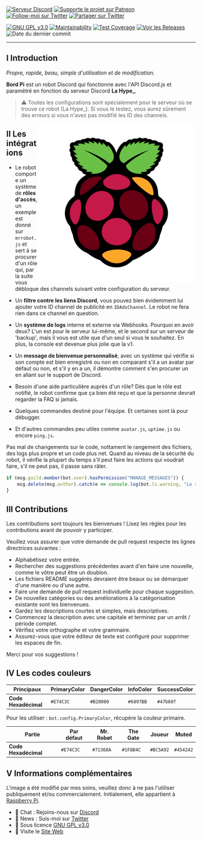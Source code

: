 [![Serveur Discord](https://flat.badgen.net/badge/Rejoindre%20le/serveur%20Discord/7289DA?icon=discord)](https://thomasbnt.fr/discord/?utm_source=link_github_bordpi?utm_medium=github) 
[![Supporte le projet sur Patreon](https://img.shields.io/endpoint.svg?url=https://shieldsio-patreon.herokuapp.com/thomasbnt&style=flat-square)](https://www.patreon.com/thomasbnt)
[![Follow-moi sur Twitter](https://flat.badgen.net/badge/Follow/Moi/33A1F2?icon=twitter)](https://twitter.com/Hyprimort)
[![Partager sur Twitter](https://img.shields.io/twitter/url?label=Partager%20sur%20Twitter&url=https%3A%2F%2Fgithub.com%2Fthomasbnt%2FBord-Pi)](https://twitter.com/intent/tweet?text=Un%20robot%20Discord%20gérant%20et%20aidant%20les%20utilisateurs%20pour%20le%20serveur%20La%20Hype_&url=https%3A%2F%2Fgithub.com%2Fthomasbnt%2FBord-Pi)

[![GNU GPL v3.0](https://flat.badgen.net/github/license/thomasbnt/Bord-Pi)](LICENSE)
[![Maintainability](https://api.codeclimate.com/v1/badges/b0bf1aab3e4bfb75b16e/maintainability)](https://codeclimate.com/github/thomasbnt/Bord-Pi/maintainability)
[![Test Coverage](https://api.codeclimate.com/v1/badges/b0bf1aab3e4bfb75b16e/test_coverage)](https://codeclimate.com/github/thomasbnt/Bord-Pi/test_coverage)
[![Voir les Releases](https://flat.badgen.net/github/release/thomasbnt/Bord-Pi)](https://github.com/thomasbnt/Bord-Pi/releases)
![Date du dernier commit](https://flat.badgen.net/github/last-commit/thomasbnt/Bord-Pi)

____



## I Introduction

*Propre, rapide, beau, simple d'utilisation et de modification.*

**Bord Pi** est un robot Discord qui fonctionne avec l'API Discord.js et paramétré en fonction du serveur Discord **La Hype_**.

> ⚠ Toutes les configurations sont spécialement pour le serveur où se trouve ce robot (La Hype_). Si vous le testez, vous aurez sûrement des erreurs si vous n'avez pas modifié les ID des channels.

<img src="bordpi.png" alt="Logo Bord Pi" align="right" />

## II Les intégrations

- Le robot comporte un système de **rôles d'accès**, un exemple est donné sur `mrrobot.js` et sert à se procurer d'un rôle qui, par la suite vous débloque des channels suivant votre configuration du serveur.

- Un **filtre contre les liens Discord**, vous pouvez bien évidemment lui ajouter votre ID channel de publicité en `IDAdsChannel`. Le robot ne fera rien dans ce channel en question.

- Un **système de logs** interne et externe via Webhooks. Pourquoi en avoir deux? L'un est pour le serveur lui-même, et le second sur un serveur de 'backup', mais il vous est utile que d'un seul si vous le souhaitez. En plus, la console est devenue plus jolie que la v1.

- Un **message de bienvenue personnalisé**, avec un système qui vérifie si son compte est bien enregistré ou non en comparant s'il a un avatar par défaut ou non, et s'il y en a un, il démontre comment s'en procurer un en allant sur le support de Discord. 

- Besoin d'une aide particulière auprès d'un rôle? Dès que le rôle est notifié, le robot confirme que ça bien été reçu et que la personne devrait regarder la FAQ si jamais.


- Quelques commandes destiné pour l'équipe. Et certaines sont là pour débugger. 

- Et d'autres commandes peu utiles comme `avatar.js`, `uptime.js` ou encore `ping.js`.

Pas mal de changements sur le code, nottament le rangement des fichiers, des logs plus propre et un code plus net.
Quand au niveau de la sécurité du robot, il vérifie la plupart du temps s'il peut faire les actions qui voudrait faire, s'il ne peut pas, il passe sans râler. 

```js
if (msg.guild.member(bot.user).hasPermission("MANAGE_MESSAGES")) {
    msg.delete(msg.author).catch(e => console.log(bot.ls.warning, "Le robot n'a pas la permission de supprimer la commande faite par l'utilisateur."))
}
```

## III Contributions

Les contributions sont toujours les bienvenues ! Lisez les règles pour les contributions avant de pouvoir y participer.


Veuillez vous assurer que votre demande de pull request respecte les lignes directrices suivantes :

- Alphabétisez votre entrée.
- Rechercher des suggestions précédentes avant d'en faire une nouvelle, comme le vôtre peut être un doublon.
- Les fichiers README suggérés devraient être beaux ou se démarquer d'une manière ou d'une autre.
- Faire une demande de pull request individuelle pour chaque suggestion.
- De nouvelles catégories ou des améliorations à la catégorisation existante sont les bienvenues.
- Gardez les descriptions courtes et simples, mais descriptives.
- Commencez la description avec une capitale et terminez par un arrêt / période complet.
- Vérifiez votre orthographe et votre grammaire.
- Assurez-vous que votre éditeur de texte est configuré pour supprimer les espaces de fin.

Merci pour vos suggestions !


## IV Les codes couleurs


| **Principaux**  | PrimaryColor | DangerColor | InfoColor | SuccessColor | 
|---------|------------|----------|----------|----------|
| **Code Hexadécimal** | `#E74C3C`   | `#B20000`  | `#6897BB`  | `#47b60f` |

Pour les utiliser : `bot.config.PrimaryColor`, récupère la couleur primaire.

| **Partie**  | Par défaut | Mr. Robøt | The Gate | Joueur | Muted |
|---------|------------|----------|----------|----------|----------|
| **Code Hexadécimal** | `#E74C3C`   | `#71368A`  | `#1F8B4C`  | `#BC5A92` | `#454242` |

## V Informations complémentaires

L'image a été modifié par mes soins, veuillez donc à ne pas l'utiliser publiquement et/ou commercialement. 
Initialement, elle appartient à [Raspberry Pi](https://www.raspberrypi.org/trademark-rules/). 

- 💬  Chat : Rejoins-nous sur [Discord](https://thomasbnt.fr/discord/)
- 📣  News : Suis-moi sur [Twitter](https://twitter.com/Hyprimort)
- 📕  Sous licence [GNU GPL v3.0](LICENSE)
- 🔗  Visite le [Site Web](https://thomasbnt.fr)
